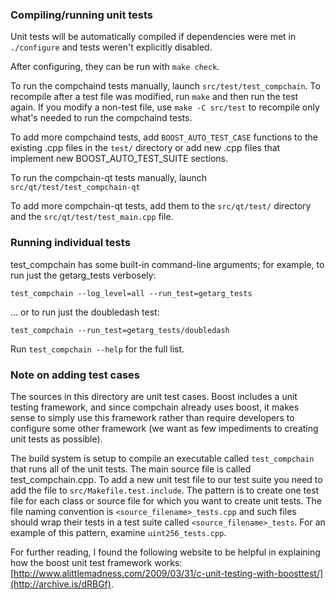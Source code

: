### Compiling/running unit tests

Unit tests will be automatically compiled if dependencies were met in `./configure`
and tests weren't explicitly disabled.

After configuring, they can be run with `make check`.

To run the compchaind tests manually, launch `src/test/test_compchain`. To recompile
after a test file was modified, run `make` and then run the test again. If you
modify a non-test file, use `make -C src/test` to recompile only what's needed
to run the compchaind tests.

To add more compchaind tests, add `BOOST_AUTO_TEST_CASE` functions to the existing
.cpp files in the `test/` directory or add new .cpp files that
implement new BOOST_AUTO_TEST_SUITE sections.

To run the compchain-qt tests manually, launch `src/qt/test/test_compchain-qt`

To add more compchain-qt tests, add them to the `src/qt/test/` directory and
the `src/qt/test/test_main.cpp` file.

### Running individual tests

test_compchain has some built-in command-line arguments; for
example, to run just the getarg_tests verbosely:

    test_compchain --log_level=all --run_test=getarg_tests

... or to run just the doubledash test:

    test_compchain --run_test=getarg_tests/doubledash

Run `test_compchain --help` for the full list.

### Note on adding test cases

The sources in this directory are unit test cases.  Boost includes a
unit testing framework, and since compchain already uses boost, it makes
sense to simply use this framework rather than require developers to
configure some other framework (we want as few impediments to creating
unit tests as possible).

The build system is setup to compile an executable called `test_compchain`
that runs all of the unit tests.  The main source file is called
test_compchain.cpp. To add a new unit test file to our test suite you need 
to add the file to `src/Makefile.test.include`. The pattern is to create 
one test file for each class or source file for which you want to create 
unit tests.  The file naming convention is `<source_filename>_tests.cpp` 
and such files should wrap their tests in a test suite 
called `<source_filename>_tests`. For an example of this pattern, 
examine `uint256_tests.cpp`.

For further reading, I found the following website to be helpful in
explaining how the boost unit test framework works:
[http://www.alittlemadness.com/2009/03/31/c-unit-testing-with-boosttest/](http://archive.is/dRBGf).
